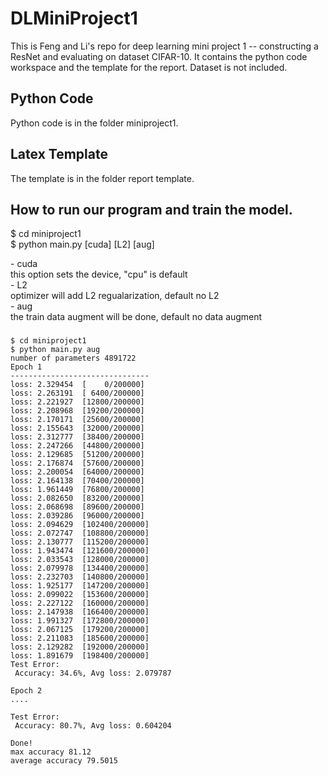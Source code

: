 # DLMiniProject1
This is Feng and Li's repo for deep learning mini project 1 -- constructing a ResNet and evaluating on dataset CIFAR-10. 
It contains the python code workspace and the template for the report. Dataset is not included.

## Python Code
Python code is in the folder miniproject1.

## Latex Template
The template is in the folder report template. 

## How to run our program and train the model.
$ cd miniproject1 \
$ python main.py \[cuda\] \[L2\] \[aug\]  

\- cuda  
this option sets the device, "cpu" is default  
\- L2  
optimizer will add L2 regualarization, default no L2   
\- aug  
the train data augment will be done, default no data augment 

###
    
    $ cd miniproject1
    $ python main.py aug
    number of parameters 4891722
    Epoch 1
    -------------------------------
    loss: 2.329454  [    0/200000]
    loss: 2.263191  [ 6400/200000]
    loss: 2.221927  [12800/200000]
    loss: 2.208968  [19200/200000]
    loss: 2.170171  [25600/200000]
    loss: 2.155643  [32000/200000]
    loss: 2.312777  [38400/200000]
    loss: 2.247266  [44800/200000]
    loss: 2.129685  [51200/200000]
    loss: 2.176874  [57600/200000]
    loss: 2.200054  [64000/200000]
    loss: 2.164138  [70400/200000]
    loss: 1.961449  [76800/200000]
    loss: 2.082650  [83200/200000]
    loss: 2.068698  [89600/200000]
    loss: 2.039286  [96000/200000]
    loss: 2.094629  [102400/200000]
    loss: 2.072747  [108800/200000]
    loss: 2.130777  [115200/200000]
    loss: 1.943474  [121600/200000]
    loss: 2.033543  [128000/200000]
    loss: 2.079978  [134400/200000]
    loss: 2.232703  [140800/200000]
    loss: 1.925177  [147200/200000]
    loss: 2.099022  [153600/200000]
    loss: 2.227122  [160000/200000]
    loss: 2.147938  [166400/200000]
    loss: 1.991327  [172800/200000]
    loss: 2.067125  [179200/200000]
    loss: 2.211083  [185600/200000]
    loss: 2.129282  [192000/200000]
    loss: 1.891679  [198400/200000]
    Test Error: 
     Accuracy: 34.6%, Avg loss: 2.079787 

    Epoch 2
    ....
    
    Test Error: 
     Accuracy: 80.7%, Avg loss: 0.604204 

    Done!
    max accuracy 81.12
    average accuracy 79.5015
